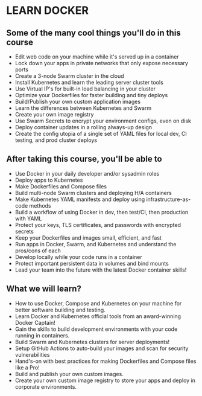 # LEARN DOCKER

## Some of the many cool things you'll do in this course

- Edit web code on your machine while it's served up in a container
- Lock down your apps in private networks that only expose necessary ports
- Create a 3-node Swarm cluster in the cloud
- Install Kubernetes and learn the leading server cluster tools
- Use Virtual IP's for built-in load balancing in your cluster
- Optimize your Dockerfiles for faster building and tiny deploys
- Build/Publish your own custom application images
- Learn the differences between Kubernetes and Swarm
- Create your own image registry
- Use Swarm Secrets to encrypt your environment configs, even on disk
- Deploy container updates in a rolling always-up design
- Create the config utopia of a single set of YAML files for local dev, CI testing, and prod cluster deploys

## After taking this course, you'll be able to

- Use Docker in your daily developer and/or sysadmin roles
- Deploy apps to Kubernetes
- Make Dockerfiles and Compose files
- Build multi-node Swarm clusters and deploying H/A containers
- Make Kubernetes YAML manifests and deploy using infrastructure-as-code methods
- Build a workflow of using Docker in dev, then test/CI, then production with YAML
- Protect your keys, TLS certificates, and passwords with encrypted secrets
- Keep your Dockerfiles and images small, efficient, and fast
- Run apps in Docker, Swarm, and Kubernetes and understand the pros/cons of each
- Develop locally while your code runs in a container
- Protect important persistent data in volumes and bind mounts
- Lead your team into the future with the latest Docker container skills!

## What we will learn?

- How to use Docker, Compose and Kubernetes on your machine for better software building and testing.
- Learn Docker and Kubernetes official tools from an award-winning Docker Captain!
- Gain the skills to build development environments with your code running in containers.
- Build Swarm and Kubernetes clusters for server deployments!
- Setup GitHub Actions to auto-build your images and scan for security vulnerabilities
- Hand's-on with best practices for making Dockerfiles and Compose files like a Pro!
- Build and publish your own custom images.
- Create your own custom image registry to store your apps and deploy in corporate environments.
